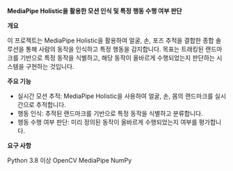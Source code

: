 ****MediaPipe Holistic을 활용한 모션 인식 및 특정 행동 수행 여부 판단****

**개요**

이 프로젝트는 MediaPipe Holistic을 활용하여 얼굴, 손, 포즈 추적을 결합한 종합 솔루션을 통해 사람의 동작을 인식하고 특정 행동을 감지합니다. 목표는 트래킹된 랜드마크를 기반으로 특정 동작을 식별하고, 해당 동작이 올바르게 수행되었는지 판단하는 시스템을 구현하는 것입니다.


**주요 기능**

- 실시간 모션 추적: MediaPipe Holistic을 사용하여 얼굴, 손, 몸의 랜드마크를 실시간으로 추적합니다.
- 행동 인식: 추적된 랜드마크를 기반으로 특정 동작을 식별하고 분류합니다.
- 행동 수행 여부 판단: 미리 정의된 동작이 올바르게 수행되었는지 여부를 평가합니다.


**요구 사항**

Python 3.8 이상
OpenCV
MediaPipe
NumPy
